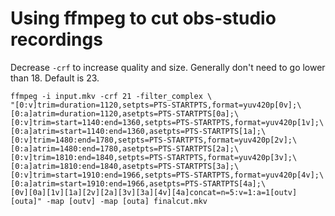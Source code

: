 Using ffmpeg to cut obs-studio recordings
===

Decrease `-crf` to increase quality and size. Generally don't need to go lower than 18. Default is 23.

```shell
ffmpeg -i input.mkv -crf 21 -filter_complex \
"[0:v]trim=duration=1120,setpts=PTS-STARTPTS,format=yuv420p[0v];\
[0:a]atrim=duration=1120,asetpts=PTS-STARTPTS[0a];\
[0:v]trim=start=1140:end=1360,setpts=PTS-STARTPTS,format=yuv420p[1v];\
[0:a]atrim=start=1140:end=1360,asetpts=PTS-STARTPTS[1a];\
[0:v]trim=1480:end=1780,setpts=PTS-STARTPTS,format=yuv420p[2v];\
[0:a]atrim=1480:end=1780,asetpts=PTS-STARTPTS[2a];\
[0:v]trim=1810:end=1840,setpts=PTS-STARTPTS,format=yuv420p[3v];\
[0:a]atrim=1810:end=1840,asetpts=PTS-STARTPTS[3a];\
[0:v]trim=start=1910:end=1966,setpts=PTS-STARTPTS,format=yuv420p[4v];\
[0:a]atrim=start=1910:end=1966,asetpts=PTS-STARTPTS[4a];\
[0v][0a][1v][1a][2v][2a][3v][3a][4v][4a]concat=n=5:v=1:a=1[outv][outa]" -map [outv] -map [outa] finalcut.mkv
```